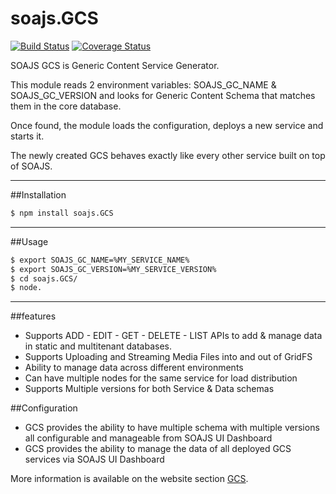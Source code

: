 # soajs.GCS
[![Build Status](https://travis-ci.org/soajs/soajs.GCS.svg?branch=master)](https://travis-ci.org/soajs/soajs.GCS)
[![Coverage Status](https://coveralls.io/repos/soajs/soajs.GCS/badge.png)](https://coveralls.io/r/soajs/soajs.GCS)

SOAJS GCS is Generic Content Service Generator. 

This module reads 2 environment variables: SOAJS_GC_NAME & SOAJS_GC_VERSION and looks for Generic Content Schema that matches them in the core database.

Once found, the module loads the configuration, deploys a new service and starts it.

The newly created GCS behaves exactly like every other service built on top of SOAJS.

---

##Installation

```sh
$ npm install soajs.GCS
```

---

##Usage

```sh
$ export SOAJS_GC_NAME=%MY_SERVICE_NAME%
$ export SOAJS_GC_VERSION=%MY_SERVICE_VERSION%
$ cd soajs.GCS/
$ node.
```

---

##features
* Supports ADD - EDIT - GET - DELETE - LIST APIs to add & manage data in static and multitenant databases.
* Supports Uploading and Streaming Media Files into and out of GridFS
* Ability to manage data across different environments
* Can have multiple nodes for the same service for load distribution
* Supports Multiple versions for both Service & Data schemas

##Configuration
* GCS provides the ability to have multiple schema with multiple versions all configurable and manageable from SOAJS UI Dashboard
* GCS provides the ability to manage the data of all deployed GCS services via SOAJS UI Dashboard


More information is available on the website section [GCS](http://www.soajs.org/#/documentation/advanced/gcs).